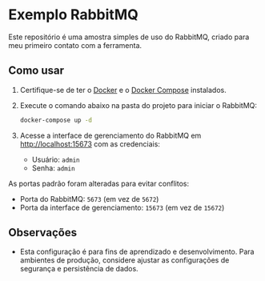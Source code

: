 # Exemplo RabbitMQ

Este repositório é uma amostra simples de uso do RabbitMQ, criado para meu primeiro contato com a ferramenta.

## Como usar

1. Certifique-se de ter o [Docker](https://www.docker.com/) e o [Docker Compose](https://docs.docker.com/compose/) instalados.
2. Execute o comando abaixo na pasta do projeto para iniciar o RabbitMQ:

   ```sh
   docker-compose up -d
    ```

3. Acesse a interface de gerenciamento do RabbitMQ em [http://localhost:15673](http://localhost:15673) com as credenciais:
   - Usuário: `admin`
   - Senha: `admin`

As portas padrão foram alteradas para evitar conflitos:
- Porta do RabbitMQ: `5673` (em vez de `5672`)
- Porta da interface de gerenciamento: `15673` (em vez de `15672`)

## Observações
- Esta configuração é para fins de aprendizado e desenvolvimento. Para ambientes de produção, considere ajustar as configurações de segurança e persistência de dados.
